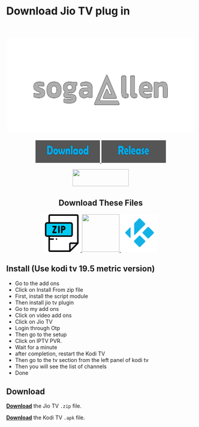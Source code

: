 
<h1>Download Jio TV plug in</h1> 


<h2 align="center">
  <br>
  <a href="https://github.com/nitingit7/sogallen"><img src="imahe_files/NEW_SOGALLEN_edited.png" height="250" width="500"></a>
</h2>

<p align="center">


   <a href="https://github.com/nitingit7/sogallen#download-these-files">
    <img src="imahe_files/downlaod_image.jpg" height="60" width="172">
  </a>
     <a href="https://github.com/botallen/repository.botallen/blob/master/LICENSE">
    <img src="imahe_files/realse_image.jpg" height="60" width="172">
  </a>

   </p>

<p align="center">


   <a href="https://github.com/botallen/repository.botallen/blob/master/LICENSE">
    <img src="https://img.shields.io/github/license/botallen/repository.botallen?style=flat-square" height="45" width="150">
  </a>

   </p>

  <h2 align="center">Download These Files</h2>

  <p align="center">

  <span style="display: inline-block;">
     <a href="https://github.com/nitingit7/sogallen/releases/download/working_plugin/script.module.requests-2.27.1+matrix.1.zip">
    <img src="imahe_files/zip file logo.png" width="100" height="100">
  </a>
  <a href="https://github.com/nitingit7/sogallen/releases">
    <img src="https://raw.githubusercontent.com/botallen/plugin.video.jiotv/main/resources/icon.png" width="100" height="100">
  </a>
    <a href="https://github.com/nitingit7/sogallen/releases/download/working_plugin/kodi-19.5-Matrix-armeabi-v7a.apk">
    <img src="imahe_files/Kodi Logo.png" width="100" height="100">
  </a>
</span>
</p>

## Install (Use kodi tv 19.5 metric version)


- Go to the add ons
- Click on Install From zip file
- First, install the script module
- Then install jio tv plugin
- Go to my add ons
- Click on video add ons
- Click on Jio TV
- Login through Otp
- Then go to the setup
- Click on IPTV PVR.
- Wait for a minute
- after completion, restart the Kodi TV
- Then go to the tv section from the left panel of kodi tv
- Then you will see the list of channels
- Done

## Download

[**Download**](https://github.com/nitingit7/sogallen/releases/download/working_plugin/plugin.video.jiotv-2.0.25.zip) the Jio TV `.zip` file.

[**Download**](https://github.com/nitingit7/sogallen/releases/download/working_plugin/kodi-19.5-Matrix-armeabi-v7a.apk) the Kodi TV `.apk` file.
<br/>
<br/>

